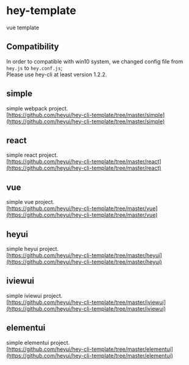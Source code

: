 # hey-template
vue template

## Compatibility
In order to compatible with win10 system, we changed config file from `hey.js` to `hey.conf.js`;  
Please use hey-cli at least version 1.2.2.

## simple
simple webpack project.  
[https://github.com/heyui/hey-cli-template/tree/master/simple](https://github.com/heyui/hey-cli-template/tree/master/simple)

## react
simple react project.  
[https://github.com/heyui/hey-cli-template/tree/master/react](https://github.com/heyui/hey-cli-template/tree/master/react)
## vue
simple vue project.  
[https://github.com/heyui/hey-cli-template/tree/master/vue](https://github.com/heyui/hey-cli-template/tree/master/vue)

## heyui
simple heyui project.  
[https://github.com/heyui/hey-cli-template/tree/master/heyui](https://github.com/heyui/hey-cli-template/tree/master/heyui)

## iviewui
simple iviewui project.  
[https://github.com/heyui/hey-cli-template/tree/master/iviewui](https://github.com/heyui/hey-cli-template/tree/master/iviewui)
## elementui
simple elementui project.  
[https://github.com/heyui/hey-cli-template/tree/master/elementui](https://github.com/heyui/hey-cli-template/tree/master/elementui)
